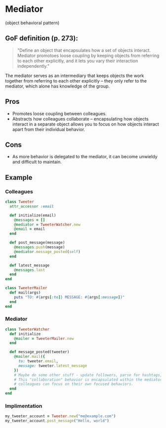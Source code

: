 # Mediator

(object behavioral pattern)

## GoF definition (p. 273):

> "Define an object that encapsulates how a set of objects interact. Mediator promotoes loose coupling by keeping objects from referring to each other explicitly, and it lets you vary their interaction independently."

The mediator serves as an intermediary that keeps objects the work together from referring to each other explicitly – they only refer to the mediator, which alone has knowledge of the group.

## Pros

-   Promotes loose coupling between colleagues.
-   Abstracts how colleagues collaborate – encapsulating how objects interact in a separate object allows you to focus on how objects interact apart from their individual behavior.

## Cons

-   As more behavior is delegated to the mediator, it can become unwieldy and difficult to maintain.

## Example

### Colleagues

```ruby
class Tweeter
  attr_accessor :email

  def initialize(email)
    @messages = []
    @mediator = TweeterWatcher.new
    @email = email
  end

  def post_message(message)
    @messages.push(message)
    @mediator.message_posted(self)
  end

  def latest_message
    @messages.last
  end
end

class TweeterMailer
  def mail(args)
    puts "TO: #{args[:to]} MESSAGE: #{args[:message]}"
  end
end
```

### Mediator

```ruby
class TweeterWatcher
  def initialize
    @mailer = TweeterMailer.new
  end

  def message_posted(tweeter)
    @mailer.mail({
      to: tweeter.email,
      message: tweeter.latest_message
    })
    # Maybe do some other stuff - update followers, parse for hashtags, etc.
    # This "collaboration" behavior is encapsulated within the mediator so the
    # colleagues can focus on their own focused behaviors.
  end
end
```

### Implimentation

```ruby
my_tweeter_account = Tweeter.new("me@example.com")
my_tweeter_account.post_message("Hello, world")
```
